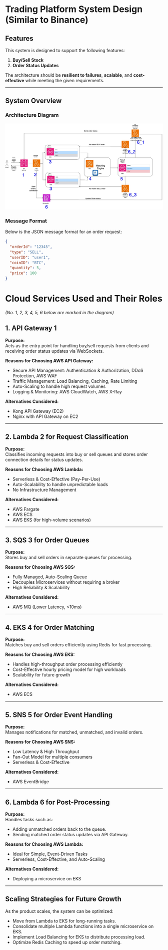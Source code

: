 # Trading Platform System Design (Similar to Binance)

## Features
This system is designed to support the following features:
1. **Buy/Sell Stock**
2. **Order Status Updates**

The architecture should be **resilient to failures**, **scalable**, and **cost-effective** while meeting the given requirements.

---

## System Overview
### Architecture Diagram
![System Diagram](https://github.com/maidt3012/DangThiMai/blob/main/src/problem2/problem2-Page-1.jpg)

### Message Format
Below is the JSON message format for an order request:
```json
{
  "orderId": "12345",
  "type": "SELL",
  "userID": "user1",
  "coinID": "BTC",
  "quantity": 5,
  "price": 100
}
```

# Cloud Services Used and Their Roles  
*(No. 1, 2, 3, 4, 5, 6 below are marked in the diagram)*  

## 1. **API Gateway 1**  

**Purpose:**  
Acts as the entry point for handling buy/sell requests from clients and receiving order status updates via WebSockets.  

**Reasons for Choosing AWS API Gateway:**  
- Secure API Management: Authentication & Authorization, DDoS Protection, AWS WAF  
- Traffic Management: Load Balancing, Caching, Rate Limiting  
- Auto-Scaling to handle high request volumes  
- Logging & Monitoring: AWS CloudWatch, AWS X-Ray  

**Alternatives Considered:**  
- Kong API Gateway (EC2)  
- Nginx with API Gateway on EC2  

---

## 2. **Lambda 2 for Request Classification**  

**Purpose:**  
Classifies incoming requests into buy or sell queues and stores order connection details for status updates.  

**Reasons for Choosing AWS Lambda:**  
- Serverless & Cost-Effective (Pay-Per-Use)  
- Auto-Scalability to handle unpredictable loads  
- No Infrastructure Management  

**Alternatives Considered:**  
- AWS Fargate  
- AWS ECS  
- AWS EKS (for high-volume scenarios)  

---

## 3. **SQS 3 for Order Queues**  

**Purpose:**  
Stores buy and sell orders in separate queues for processing.  

**Reasons for Choosing AWS SQS:**  
- Fully Managed, Auto-Scaling Queue  
- Decouples Microservices without requiring a broker  
- High Reliability & Scalability  

**Alternatives Considered:**  
- AWS MQ (Lower Latency, <10ms)  

---

## 4. **EKS 4 for Order Matching**  

**Purpose:**  
Matches buy and sell orders efficiently using Redis for fast processing.  

**Reasons for Choosing AWS EKS:**  
- Handles high-throughput order processing efficiently  
- Cost-Effective hourly pricing model for high workloads  
- Scalability for future growth  

**Alternatives Considered:**  
- AWS ECS  

---

## 5. **SNS 5 for Order Event Handling**  

**Purpose:**  
Manages notifications for matched, unmatched, and invalid orders.  

**Reasons for Choosing AWS SNS:**  
- Low Latency & High Throughput  
- Fan-Out Model for multiple consumers  
- Serverless & Cost-Effective  

**Alternatives Considered:**  
- AWS EventBridge  

---

## 6. **Lambda 6 for Post-Processing**  

**Purpose:**  
Handles tasks such as:  
- Adding unmatched orders back to the queue.  
- Sending matched order status updates via API Gateway.  

**Reasons for Choosing AWS Lambda:**  
- Ideal for Simple, Event-Driven Tasks  
- Serverless, Cost-Effective, and Auto-Scaling  

**Alternatives Considered:**  
- Deploying a microservice on EKS  

---

## **Scaling Strategies for Future Growth**  

As the product scales, the system can be optimized:  
- Move from Lambda to EKS for long-running tasks.  
- Consolidate multiple Lambda functions into a single microservice on EKS.  
- Implement Load Balancing for EKS to distribute processing load.  
- Optimize Redis Caching to speed up order matching.  

